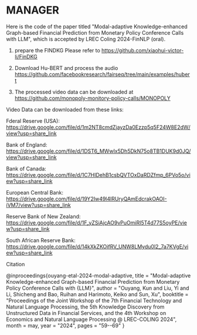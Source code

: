 # MANAGER
Here is the code of the paper titled "Modal-adaptive Knowledge-enhanced Graph-based Financial Prediction from Monetary Policy Conference Calls with LLM", which is accepted by LREC Coling 2024-FinNLP (oral).

1. prepare the FINDKG
Please refer to https://github.com/xiaohui-victor-li/FinDKG

2. Download Hu-BERT and process the audio
https://github.com/facebookresearch/fairseq/tree/main/examples/hubert

3. The processed video data can be downloaded at https://github.com/monopoly-monitory-policy-calls/MONOPOLY

Video Data can be downloaded from these links:

Fderal Reserve (USA): https://drive.google.com/file/d/1m2NT8cmdZjayzDa0Ezzp5q5F24W8E2dW/view?usp=share_link

Bank of England: https://drive.google.com/file/d/1DST6_MWwIx5Dh5DkN75o8TB1DUK9d0JQ/view?usp=share_link

Bank of Canada: https://drive.google.com/file/d/1C7HIDehB1csbQVTOxDaRDZfmp_6PVo5o/view?usp=share_link

European Central Bank: https://drive.google.com/file/d/19Y2Iw49l4lRUryQAmEdcrakOAOI-iVM7/view?usp=share_link

Reserve Bank of New Zealand: https://drive.google.com/file/d/1F_yZSiAjcAO9vPuOmiRI5T4d77S5oyPE/view?usp=share_link

South African Reserve Bank: https://drive.google.com/file/d/14kXkZKOifRV_UNW8LMydu0l2_7a7KVgE/view?usp=share_link



Citation

@inproceedings{ouyang-etal-2024-modal-adaptive,
    title = "Modal-adaptive Knowledge-enhanced Graph-based Financial Prediction from Monetary Policy Conference Calls with {LLM}",
    author = "Ouyang, Kun  and
      Liu, Yi  and
      Li, Shicheng  and
      Bao, Ruihan  and
      Harimoto, Keiko  and
      Sun, Xu",
    booktitle = "Proceedings of the Joint Workshop of the 7th Financial Technology and Natural Language Processing, the 5th Knowledge Discovery from Unstructured Data in Financial Services, and the 4th Workshop on Economics and Natural Language Processing @ LREC-COLING 2024",
    month = may,
    year = "2024",
    pages = "59--69"
}
